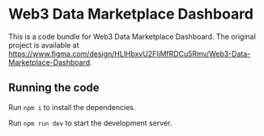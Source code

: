
  # Web3 Data Marketplace Dashboard

  This is a code bundle for Web3 Data Marketplace Dashboard. The original project is available at https://www.figma.com/design/HLlHbxvU2FljMfRDCu5Rmv/Web3-Data-Marketplace-Dashboard.

  ## Running the code

  Run `npm i` to install the dependencies.

  Run `npm run dev` to start the development server.
  